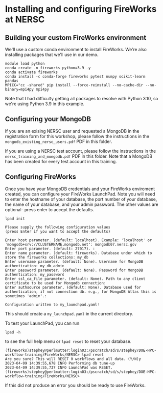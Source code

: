 # Installing and configuring FireWorks at NERSC

## Building your custom FireWorks environment

We'll use a custom conda environment to install FireWorks. We're
also installing packages that we'll use in our demo.

```
module load python
conda create -n fireworks python=3.9 -y
conda activate fireworks
conda install -c conda-forge fireworks pytest numpy scikit-learn pandas
MPICC="cc -shared" pip install --force-reinstall --no-cache-dir --no-binary=mpi4py mpi4py
```

Note that I had difficulty getting all packages to resolve with Python 3.10,
so we're using Python 3.9 in this example.

## Configuring your MongoDB

If you are an exising NERSC user and requested a MongoDB
in the registration form for this workshop, please follow the instructions
in the `mongodb_existing_nersc_users.pdf` PDF in this folder.

If you are using a NERSC test account, please follow the instructions in the
`nersc_training_and_mongodb.pdf` PDF in this folder. Note
that a MongoDB has been created for every test account in this
training.

## Configuring FireWorks

Once you have your MongoDB credentials and your FireWorks enviroment
created, you can configure your FireWorks LaunchPad. Note you will 
need to enter the hostname of your database, the port number of
your database, the name of your database, and your admin password.
The other values are optional- press enter to accept the defaults.

```
lpad init

Please supply the following configuration values
(press Enter if you want to accept the defaults)

Enter host parameter. (default: localhost). Example: 'localhost' or 'mongodb+srv://CLUSTERNAME.mongodb.net': mongodb07.nersc.gov
Enter port parameter. (default: 27017). : 
Enter name parameter. (default: fireworks). Database under which to store the fireworks collections: my_db
Enter username parameter. (default: None). Username for MongoDB authentication: my_db_admin
Enter password parameter. (default: None). Password for MongoDB authentication: my_password
Enter ssl_ca_file parameter. (default: None). Path to any client certificate to be used for Mongodb connection: 
Enter authsource parameter. (default: None). Database used for authentication, if not connection db. e.g., for MongoDB Atlas this is sometimes 'admin'.: 

Configuration written to my_launchpad.yaml!
```

This should create a `my_launchpad.yaml` in the current directory.

To test your LaunchPad, you can run

```
lpad -h
```

to see the full help menu or `lpad reset` to reset your database.

```
(fireworks)stephey@perlmutter:login03:/pscratch/sd/s/stephey/DOE-HPC-workflow-training/FireWorks/NERSC> lpad reset
Are you sure? This will RESET 0 workflows and all data. (Y/N)y
2023-04-09 14:39:55,678 INFO Performing db tune-up
2023-04-09 14:39:55,737 INFO LaunchPad was RESET.
(fireworks)stephey@perlmutter:login03:/pscratch/sd/s/stephey/DOE-HPC-workflow-training/FireWorks/NERSC> 
```

If this did not produce an error you should be ready to use FireWorks.
